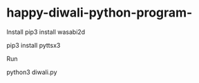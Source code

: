 # happy-diwali-python-program-
 
 Install
pip3 install wasabi2d

pip3 install pyttsx3

Run 

python3 diwali.py


